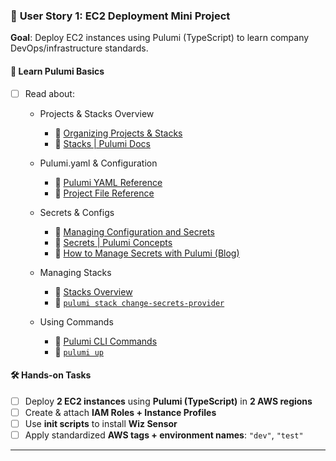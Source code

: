 ### 🧩 **User Story 1: EC2 Deployment Mini Project**

**Goal**: Deploy EC2 instances using Pulumi (TypeScript) to learn company DevOps/infrastructure standards.

#### 📘 **Learn Pulumi Basics**

* [ ] Read about:

  * Projects & Stacks Overview

    * 📄 [Organizing Projects & Stacks](https://www.pulumi.com/docs/intro/concepts/project/)
    * 📄 [Stacks | Pulumi Docs](https://www.pulumi.com/docs/intro/concepts/stack/)
  * Pulumi.yaml & Configuration

    * 📄 [Pulumi YAML Reference](https://www.pulumi.com/docs/intro/languages/yaml/)
    * 📄 [Project File Reference](https://www.pulumi.com/docs/intro/concepts/project/)
  * Secrets & Configs

    * 📄 [Managing Configuration and Secrets](https://www.pulumi.com/docs/intro/concepts/config/)
    * 📄 [Secrets | Pulumi Concepts](https://www.pulumi.com/docs/intro/concepts/secrets/)
    * 📄 [How to Manage Secrets with Pulumi (Blog)](https://www.pulumi.com/blog/managing-secrets-with-pulumi/)
  * Managing Stacks

    * 📄 [Stacks Overview](https://www.pulumi.com/docs/intro/concepts/stack/)
    * 📄 [`pulumi stack change-secrets-provider`](https://www.pulumi.com/docs/cli/commands/pulumi_stack_change-secrets-provider/)
  * Using Commands

    * 📄 [Pulumi CLI Commands](https://www.pulumi.com/docs/cli/)
    * 📄 [`pulumi up`](https://www.pulumi.com/docs/cli/commands/pulumi_up/)

#### 🛠️ **Hands-on Tasks**

* [ ] Deploy **2 EC2 instances** using **Pulumi (TypeScript)** in **2 AWS regions**
* [ ] Create & attach **IAM Roles + Instance Profiles**
* [ ] Use **init scripts** to install **Wiz Sensor**
* [ ] Apply standardized **AWS tags + environment names**: `"dev"`, `"test"`

---
